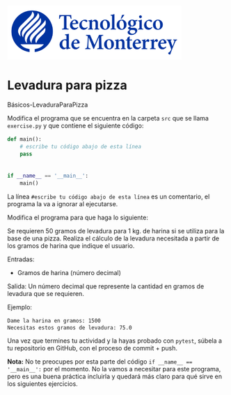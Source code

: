 ![Tec de Monterrey](../../images/logotecmty.png)
# Levadura para pizza
Básicos-LevaduraParaPizza

Modifica el programa que se encuentra en la carpeta `src` que se llama `exercise.py` y que contiene el siguiente código:

```python
def main():
    # escribe tu código abajo de esta línea
    pass


if __name__ == '__main__':
    main()
```

La línea `#escribe tu código abajo de esta línea` es un comentario, el programa la va a ignorar al ejecutarse.

Modifica el programa para que haga lo siguiente:

Se requieren 50 gramos de levadura para 1 kg. de harina si se utiliza para la base de una pizza. Realiza el cálculo de la levadura necesitada a partir de los gramos de harina que indique el usuario.

Entradas: 
* Gramos de harina (número decimal)

Salida: Un número decimal que represente la cantidad en gramos de levadura que se requieren.

Ejemplo:
```
Dame la harina en gramos: 1500
Necesitas estos gramos de levadura: 75.0
```

Una vez que termines tu actividad y la hayas probado con `pytest`, súbela a tu repositorio en GitHub, con el proceso de commit + push.

**Nota:** No te preocupes por esta parte del código `if __name__ == '__main__':` por el momento. No la vamos a necesitar para este programa, pero es una buena práctica incluirla y quedará más claro para qué sirve en los siguientes ejercicios.

[//]: # (Autor: Gil Huesca - ghjuarez at tec.mx)